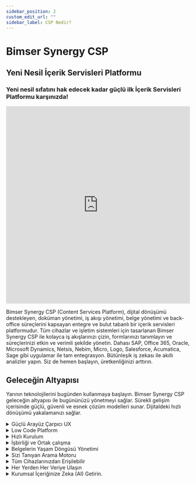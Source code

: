 ```yaml
---
sidebar_position: 2
custom_edit_url: ""
sidebar_label: CSP Nedir?
---
```


# Bimser Synergy CSP
## Yeni Nesil İçerik Servisleri Platformu
### Yeni nesil sıfatını hak edecek kadar güçlü ilk İçerik Servisleri Platformu karşınızda!

<iframe height="540" src="https://www.youtube.com/embed/fUx1jB6Eals" frameborder="0" allowfullscreen width="100%"></iframe>

Bimser Synergy CSP (Content Services Platform), dijital dönüşümü destekleyen, doküman yönetimi, iş akışı yönetimi, belge yönetimi ve back-office süreçlerini kapsayan entegre ve bulut tabanlı bir içerik servisleri platformudur. Tüm cihazlar ve işletim sistemleri için tasarlanan Bimser Synergy CSP ile kolayca iş akışlarınızı çizin, formlarınızı tanımlayın ve süreçlerinizi etkin ve verimli şekilde yönetin. Dahası SAP, Office 365, Oracle, Microsoft Dynamics, Netsis, Nebim, Micro, Logo, Salesforce, Acumatica, Sage gibi uygulamar ile tam entegrasyon. Bütünleşik iş zekası ile akıllı analizler yapın. Siz de hemen başlayın, üretkenliğinizi arttırın.

## Geleceğin Altyapısı
Yarının teknolojilerini bugünden kullanmaya başlayın. Bimser Synergy CSP geleceğin altyapısı ile bugününüzü yönetmeyi sağlar. Sürekli gelişim içerisinde güçlü, güvenli ve esnek çözüm modelleri sunar. Dijitaldeki hızlı dönüşümü yakalamanızı sağlar.

<details>
 <summary> Güçlü Arayüz Çarpıcı UX</summary>
  <p>
 Güçlü ama basit arayüzü ile işinize uygun her türlü iş akışını oluşturabilirsiniz. Bimser Synergy CSP, hızlı form oluşturabilmeniz için size onlarca bileşen sağlar. İstediğiniz her şey tam da ihtiyacınız olan yerde! Siz sadece sürükleyip, bırakın. Çarpıcı UX yeteneği ile kullanıcı sadakatini artırın, arayüzde kaybolmayın.
  </p>
</details>
<details>
 <summary> Low Code Platform</summary>
  <p>
 Son teknolojiyi Bimser Synergy’nin eşsiz kullanım kolaylığıyla bir araya getiren, gerçek low code platformu ile tanışın. Artık siz de bir developer olabilirsiniz, üstelik kod bilmenize gerek yok! İleri düzey geliştirici imkanları da elinizin altında.
  </p>
</details>
<details>
 <summary> Hızlı Kurulum</summary>
  <p>
 
Kurulum güçlüğü olmadan, Bimser Synergy CSP Platformunu şimdi kullanmaya başlayın.
İstediğiniz ortamda!
Cloud | Private Cloud | On-Prem | Hibrit
  </p>
</details>
<details>
 <summary> İşbirliği ve Ortak çalışma</summary>
  <p>
 
Tüm iş süreçlerinizi tek bir noktadan paydaşlarla etkileşimli olarak yönetin. Takım çalışması ile ortak proje geliştirin.
  </p>
</details>
<details>
 <summary>Belgelerin Yaşam Döngüsü Yönetimi</summary>
  <p>
 Basit bir şekilde dokümanı oluşturun, kategorilere ayırın, etiketleyin, teslim edin veya paylaşın, gözden geçirin ve rapor edin, arşivleyin ya da imha edin.
  </p>
</details>
<details>
 <summary> Sizi Tanıyan Arama Motoru</summary>
  <p>
 Milyonlarca veri içerisinde kaybolmayın. Arama motorunun size önerileri ile aradığınız veriyi hızlıca bulun.
  </p>
</details>
<details>
 <summary> Tüm Cihazlarınızdan Erişilebilir</summary>
  <p>
 Tüm uygulamalarınıza her yerden ve tüm cihazlarınızdan erişin. Üstelik, güçlü ve kolay IDE ile birkaç dakika içinde native mobil uygulamalar oluşturabilirsiniz.
Kullandığı teknolojisi ile düşük bant genişliklerinde bile yüksek performans alabilirsiniz.
  </p>
</details>
<details>
 <summary> Her Yerden Her Veriye Ulaşın</summary>
  <p>
 Verilerinizi daha akıllı hale getirin. Kurumsal dokümanlarınızın, belgelerinizin alınmasından, kaydedilmesinden, onaylanmasına ve hatta arşivlenmesine kadar her adımı kolaylaştırın ve otomatikleştirin. Ayrıca, kurumsal uygulamalarınızla kolayca entegre olabilir ve belge ve bilgileri tek bir platformda paylaşabilirsiniz.
  </p>
</details>
<details>
 <summary>Kurumsal İçeriğinize Zeka (AI) Getirin.</summary>
  <p>
Bimser Synergy CSP kapsamında kullanılan Machine Learning, Deep Learning, RPA ve Data Mining algoritmalarıyla kurumsal içeriğinizin IQ’sunu yükseltebilirsiniz.
Robotlarımız sizin için çalışsın. Sizin adınıza karar verebilir veya size önerilerde bulunabilirler.
Belgelerinizi gruplandırmak zor gelmiyor mu? Bırakın robotlar sizin için yapsın.
  </p>
</details>